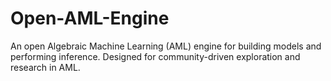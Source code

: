 # Open-AML-Engine
An open Algebraic Machine Learning (AML) engine for building models and performing inference. Designed for community-driven exploration and research in AML.
